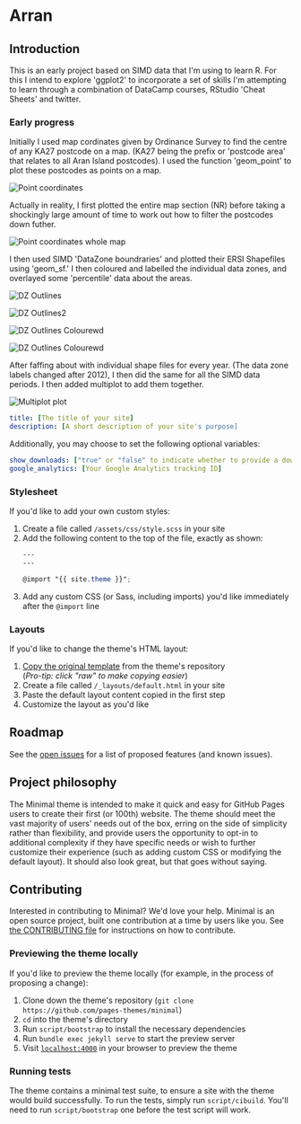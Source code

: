 # Arran

## Introduction
This is an early project based on SIMD data that I'm using to learn R.
For this I intend to explore 'ggplot2' to incorporate a set of skills I'm attempting to learn through a combination of DataCamp courses, RStudio 'Cheat Sheets' and twitter.

### Early progress

Initially I used map cordinates given by Ordinance Survey to find the centre of any KA27 postcode on a map.
(KA27 being the prefix or 'postcode area' that relates to all Aran Island postcodes).
I used the function 'geom_point' to plot these postcodes as points on a map.

![Point coordinates](hhttps://github.com/fergustaylor/Arran/blob/master/docs/Rplot03.png)

Actually in reality, I first plotted the entire map section (NR) before taking a shockingly large amount of time to work out how to filter the postcodes down futher.

![Point coordinates whole map](https://github.com/fergustaylor/Arran/blob/master/docs/Rplot02.png)

I then used SIMD 'DataZone boundraries' and plotted their ERSI Shapefiles using 'geom_sf.' I then coloured and labelled the individual data zones, and overlayed some 'percentile' data about the areas.

![DZ Outlines](https://github.com/fergustaylor/Arran/blob/master/docs/Rplot04.png)

![DZ Outlines2](https://github.com/fergustaylor/Arran/blob/master/docs/Rplot05.png)

![DZ Outlines Colourewd](https://github.com/fergustaylor/Arran/blob/master/docs/Rplot06.png)

![DZ Outlines Colourewd](https://github.com/fergustaylor/Arran/blob/master/docs/Rplot07.png)

After faffing about with individual shape files for every year. (The data zone labels changed after 2012), I then did the same for all the SIMD data periods.
I then added multiplot to add them together.

![Multiplot plot](https://github.com/fergustaylor/Arran/blob/master/docs/Rplot.png)

```yml
title: [The title of your site]
description: [A short description of your site's purpose]
```

Additionally, you may choose to set the following optional variables:

```yml
show_downloads: ["true" or "false" to indicate whether to provide a download URL]
google_analytics: [Your Google Analytics tracking ID]
```

### Stylesheet

If you'd like to add your own custom styles:

1. Create a file called `/assets/css/style.scss` in your site
2. Add the following content to the top of the file, exactly as shown:
    ```scss
    ---
    ---

    @import "{{ site.theme }}";
    ```
3. Add any custom CSS (or Sass, including imports) you'd like immediately after the `@import` line

### Layouts

If you'd like to change the theme's HTML layout:

1. [Copy the original template](https://github.com/pages-themes/minimal/blob/master/_layouts/default.html) from the theme's repository<br />(*Pro-tip: click "raw" to make copying easier*)
2. Create a file called `/_layouts/default.html` in your site
3. Paste the default layout content copied in the first step
4. Customize the layout as you'd like

## Roadmap

See the [open issues](https://github.com/pages-themes/minimal/issues) for a list of proposed features (and known issues).

## Project philosophy

The Minimal theme is intended to make it quick and easy for GitHub Pages users to create their first (or 100th) website. The theme should meet the vast majority of users' needs out of the box, erring on the side of simplicity rather than flexibility, and provide users the opportunity to opt-in to additional complexity if they have specific needs or wish to further customize their experience (such as adding custom CSS or modifying the default layout). It should also look great, but that goes without saying.

## Contributing

Interested in contributing to Minimal? We'd love your help. Minimal is an open source project, built one contribution at a time by users like you. See [the CONTRIBUTING file](CONTRIBUTING.md) for instructions on how to contribute.

### Previewing the theme locally

If you'd like to preview the theme locally (for example, in the process of proposing a change):

1. Clone down the theme's repository (`git clone https://github.com/pages-themes/minimal`)
2. `cd` into the theme's directory
3. Run `script/bootstrap` to install the necessary dependencies
4. Run `bundle exec jekyll serve` to start the preview server
5. Visit [`localhost:4000`](http://localhost:4000) in your browser to preview the theme

### Running tests

The theme contains a minimal test suite, to ensure a site with the theme would build successfully. To run the tests, simply run `script/cibuild`. You'll need to run `script/bootstrap` one before the test script will work.

